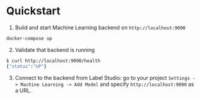 <!--
---
title: Backend example for LangChain integration
type: blog
tier: all
order: 70
meta_title: Label Studio ML backend for LangChain
meta_description: This is a tutorial on how to use the Label Studio ML backend with LangChain to power your labeling projects 
categories:
    - tutorial
    - langchain
image: "/tutorials/object-detection-with-bounding-boxes.png"
---
-->

# Quickstart

1. Build and start Machine Learning backend on `http://localhost:9090`

```bash
docker-compose up
```

2. Validate that backend is running

```bash
$ curl http://localhost:9090/health
{"status":"UP"}
```

3. Connect to the backend from Label Studio: go to your project `Settings -> Machine Learning -> Add Model` and specify `http://localhost:9090` as a URL.